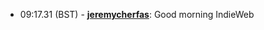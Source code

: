 * <a id="09:17.31">09:17.31 (BST)</a> - __[jeremycherfas](https://github.com/jeremycherfas)__: Good morning IndieWeb
